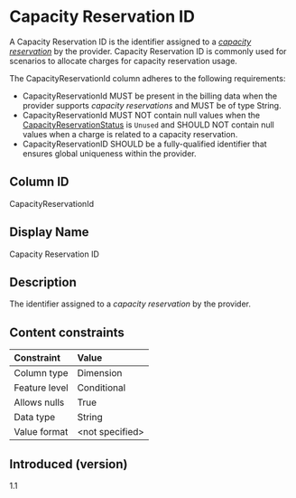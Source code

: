 # Capacity Reservation ID

A Capacity Reservation ID is the identifier assigned to a [*capacity reservation*](#glossary:capacity-reservation) by the provider. Capacity Reservation ID is commonly used for scenarios to allocate charges for capacity reservation usage.

The CapacityReservationId column adheres to the following requirements:

* CapacityReservationId MUST be present in the billing data when the provider supports *capacity reservations* and MUST be of type String.
* CapacityReservationId MUST NOT contain null values when the [CapacityReservationStatus](#capacityreservationstatus) is `Unused` and SHOULD NOT contain null values when a charge is related to a capacity reservation.
* CapacityReservationID SHOULD be a fully-qualified identifier that ensures global uniqueness within the provider.

## Column ID

CapacityReservationId

## Display Name

Capacity Reservation ID

## Description

The identifier assigned to a *capacity reservation* by the provider.

## Content constraints

|    Constraint   |      Value       |
|:----------------|:-----------------|
| Column type     | Dimension        |
| Feature level   | Conditional      |
| Allows nulls    | True             |
| Data type       | String           |
| Value format    | \<not specified> |

## Introduced (version)

1.1
